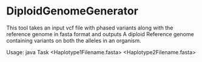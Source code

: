 # DiploidGenomeGenerator
This tool takes an input vcf file with phased variants along with the reference genome in fasta format and outputs A diploid Reference genome containing variants on both the alleles in an organism. 

Usage: java Task <referencefilename> <vcfFilename> <Haplotype1Filename.fasta> <Haplotype2Filename.fasta>
